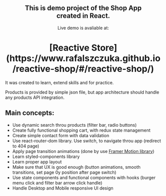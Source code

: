 <h2 align="center">This is demo project of the Shop App<br>created in React.</h2>

<p align="center">Live demo is avaliable at:</p>
<h1 align="center">[Reactive Store](https://www.rafalszczuka.github.io/reactive-shop/#/reactive-shop/)</h1>

It was created to learn, extend skills and for practice.

Products is provided by simple json file, but app architecture should handle any products API integration.

## Main concepts:

- Use dynamic search throu products (filter bar, radio buttons)
- Create fully functional shopping cart, with redux state management
- Create simple contact form with data validation
- Use react-router-dom library. Use switch, to navigate throu app (redirect to 404 page)
- Apply page transition animations (done by use [Framer Motion library](https://www.framer.com/api/motion/))
- Learn styled-components library
- Learn proper app layout
- Make sure that UX is good enough (button animations, smooth transitions, set page 0y position after page switch)
- Use state components and functional components with hooks (burger menu click and filter bar arrow click handle)
- Handle Desktop and Mobile responsive UI design
